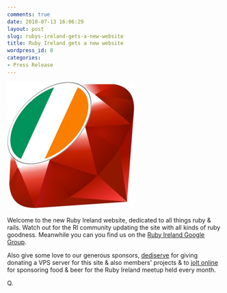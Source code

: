```yaml
---
comments: true
date: 2010-07-13 16:06:29
layout: post
slug: rubys-ireland-gets-a-new-website
title: Ruby Ireland gets a new website
wordpress_id: 8
categories:
- Press Release
---
```


![Ruby Ireland Logo](/images/ruby-ireland-300x298.jpg)

Welcome to the new Ruby Ireland website, dedicated to all things ruby & rails. Watch out for the RI community updating the site with all kinds of ruby goodness. Meanwhile you can you find us on the [Ruby Ireland Google Group](http://groups.google.ie/group/ruby_ireland).

Also give some love to our generous sponsors, [dediserve](https://www.dediserve.com/) for giving donating a VPS server for this site & also members' projects & to [jolt online](http://joltonline.com/) for sponsoring food & beer for the Ruby Ireland meetup held every month.

Q.
